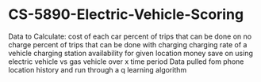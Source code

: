 # CS-5890-Electric-Vehicle-Scoring

Data to Calculate:
	cost of each car
	percent of trips that can be done on no charge
	percent of trips that can be done with charging
	charging rate of a vehicle
	charging station availability for given location
	money save on using electric vehicle vs gas vehicle over x time period
	Data pulled fom phone location history
	and run through a q learning algorithm 
	
